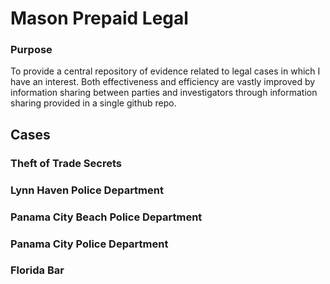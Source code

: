 # Mason Prepaid Legal

### Purpose
To provide a central repository of evidence related to legal cases in which I have an interest.  Both effectiveness and efficiency are vastly improved by information sharing between parties and investigators through information sharing provided in a single github repo.

## Cases

### Theft of Trade Secrets

### Lynn Haven Police Department

### Panama City Beach Police Department

### Panama City Police Department 

### Florida Bar
